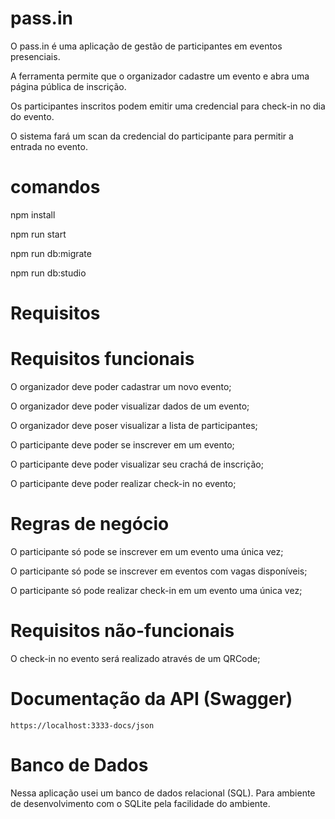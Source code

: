
<h1>pass.in</h1>
O pass.in é uma aplicação de gestão de participantes em eventos presenciais.

A ferramenta permite que o organizador cadastre um evento e abra uma página pública de inscrição.

Os participantes inscritos podem emitir uma credencial para check-in no dia do evento.

O sistema fará um scan da credencial do participante para permitir a entrada no evento.


<h1>comandos</h1>


npm install

npm  run start

npm run db:migrate

npm run db:studio

<h1>Requisitos</h1>


<h1>Requisitos funcionais</h1>

 O organizador deve poder cadastrar um novo evento;
 
 O organizador deve poder visualizar dados de um evento;
 
 O organizador deve poser visualizar a lista de participantes;
 
 O participante deve poder se inscrever em um evento;
 
 O participante deve poder visualizar seu crachá de inscrição;
 
 O participante deve poder realizar check-in no evento;


 <h1>Regras de negócio</h1>

  O participante só pode se inscrever em um evento uma única vez;
	
 O participante só pode se inscrever em eventos com vagas disponíveis;
 
 O participante só pode realizar check-in em um evento uma única vez;


 <h1>Requisitos não-funcionais</h1>

 O check-in no evento será realizado através de um QRCode;

 <h1>Documentação da API (Swagger)</h1>


 	https://localhost:3333-docs/json

 <h1>Banco de Dados</h1>
Nessa aplicação  usei um banco de dados relacional (SQL). Para ambiente de desenvolvimento  com o SQLite pela facilidade do ambiente.

